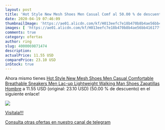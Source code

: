 ```yaml
---
layout: post
title: 'Hot Style New Mesh Shoes Men Casual Comf al 50.00 % de descuento'
date: 2020-04-19 07:46:09
thumbnailImage: 'https://ae01.alicdn.com/kf/H013eefc7e18b470b8b4ae56bb416177f2/Hot-Style-New-Mesh-Shoes-Men-Casual-Comfortable-Breathable-Sneakers-Men-Lac-up-Lightweight-Walking-Man.jpg_350x350._SL200_.jpg'
images: [ 'https://ae01.alicdn.com/kf/H013eefc7e18b470b8b4ae56bb416177f2/Hot-Style-New-Mesh-Shoes-Men-Casual-Comfortable-Breathable-Sneakers-Men-Lac-up-Lightweight-Walking-Man.jpg_350x350._SL200_.jpg' ]
comments: true
category: ofertas
author: ring
slug: 4000069871474
description:
actualPrice: 11.55 USD
comparePrice: 23.10 USD
inStock: true
---
```


Ahora mismo tienes [Hot Style New Mesh Shoes Men Casual Comfortable Breathable Sneakers Men Lac-up Lightweight Walking Man Shoes Zapatillas Hombre](https://www.amazon.com/dp/4000069871474/?tag=redken08-20) a 11.55 USD (original: 23.10 USD) (50.00 %  de descuento) en el siguiente enlace!

[![](https://ae01.alicdn.com/kf/H013eefc7e18b470b8b4ae56bb416177f2/Hot-Style-New-Mesh-Shoes-Men-Casual-Comfortable-Breathable-Sneakers-Men-Lac-up-Lightweight-Walking-Man.jpg_350x350._SL200_.jpg)](https://www.amazon.com/dp/4000069871474/?tag=redken08-20)

[Visítala!!!](https://www.amazon.com/dp/4000069871474/?tag=redken08-20)

[Consulta otras ofertas en nuestro canal de telegram](https://t.me/s/ofertas25)
